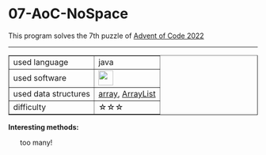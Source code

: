 # 07-AoC-NoSpace

This program solves the 7th puzzle of <a href="https://adventofcode.com/2022">Advent of Code 2022</a><br>
<hr>

<table border="1">
  <tr>
    <td>used language</td>
    <td>java</td>
  </tr>
  <tr>
    <td>used software</td>
    <td><a href="https://www.bluej.org/"><img src="https://www.bluej.org/bluej-icon-256-2x.png" width="30px"></a></td>
  </tr> 
    <tr>
     <td>used data structures</td>
     <td><a href="https://www.w3schools.com/java/java_arrays.asp">array</a>, <a href="https://docs.oracle.com/javase/7/docs/api/java/util/ArrayList.html">ArrayList</a></td>
   </tr> 
    <tr>
      <td>difficulty</td>
      <td>☆☆☆</td>
    </tr> 
</table>  

<b>Interesting methods:</b> 
<br>
<ul>
  too many! 
</ul>

